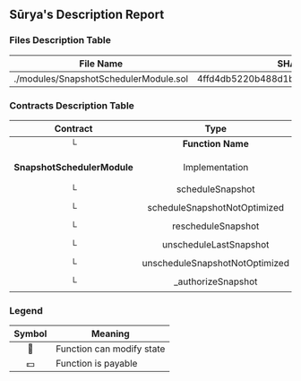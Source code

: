 ## Sūrya's Description Report

### Files Description Table


|  File Name  |  SHA-1 Hash  |
|-------------|--------------|
| ./modules/SnapshotSchedulerModule.sol | 4ffd4db5220b488d1b82b9d10774c3f3a92fdc5c |


### Contracts Description Table


|  Contract  |         Type        |       Bases      |                  |                 |
|:----------:|:-------------------:|:----------------:|:----------------:|:---------------:|
|     └      |  **Function Name**  |  **Visibility**  |  **Mutability**  |  **Modifiers**  |
||||||
| **SnapshotSchedulerModule** | Implementation | SnapshotBase, ISnapshotScheduler |||
| └ | scheduleSnapshot | Public ❗️ | 🛑  |NO❗️ |
| └ | scheduleSnapshotNotOptimized | Public ❗️ | 🛑  |NO❗️ |
| └ | rescheduleSnapshot | Public ❗️ | 🛑  |NO❗️ |
| └ | unscheduleLastSnapshot | Public ❗️ | 🛑  |NO❗️ |
| └ | unscheduleSnapshotNotOptimized | Public ❗️ | 🛑  |NO❗️ |
| └ | _authorizeSnapshot | Internal 🔒 | 🛑  | |


### Legend

|  Symbol  |  Meaning  |
|:--------:|-----------|
|    🛑    | Function can modify state |
|    💵    | Function is payable |
